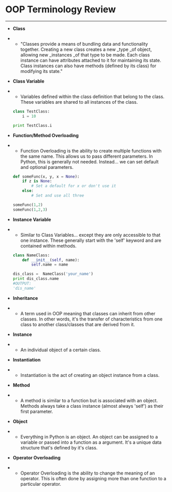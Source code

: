 # OOP Terminology Review

---

* **Class**
* * "Classes provide a means of bundling data and functionality together. Creating a new class creates a new
    \_type \_of object, allowing new \_instances \_of that type to be made. Each class instance can have attributes attached to it for maintaining its state. Class instances can also have methods \(defined by its class\) for modifying its state."
* **Class Variable**
* * Variables defined within the class definition that belong to the class. These variables are shared to all instances of the class. 

  ```py
  class TestClass:
      i = 10

  print TestClass.i
  ```
* **Function/Method Overloading**

* * Function Overloading is the ability to create multiple functions with the same name. This allows us to pass different parameters. In Python, this is generally not needed. Instead... we can set default and optional parameters. 

  ```py
  def someFunc(x, y, x = None):
      if z is None:
          # Set a default for x or don't use it
      else:
          # Set and use all three

  someFunc(1,2)
  someFunc(1,2,3)
  ```
* **Instance Variable**
* * Similar to Class Variables... except they are only accessible to that one instance. These generally start with the 'self' keyword and are contained within methods. 

  ```py
  class NameClass:
      def __init__(self, name):
          self.name = name

  dis_class =  NameClass('your_name')
  print dis_class.name
  #OUTPUT:
  'dis_name'
  ```
* **Inheritance**
* * A term used in OOP meaning that classes can inherit from other classes. In other words, it's the transfer of characteristics from one class to another class/classes that are derived from it. 
* **Instance**
* * An individual object of a certain class. 
* **Instantiation**
* * Instantiation is the act of creating an object instance from a class.
* **Method**
* * A method is similar to a function but is associated with an object. Methods always take a class instance \(almost always 'self'\) as their first parameter. 
* **Object**
* * Everything in Python is an object. An object can be assigned to a variable or passed into a function as a argument. It's a unique data structure that's defined by it's class. 
* **Operator Overloading**
* * Operator Overloading is the ability to change the meaning of an operator. This is often done by assigning more than one function to a particular operator. 



